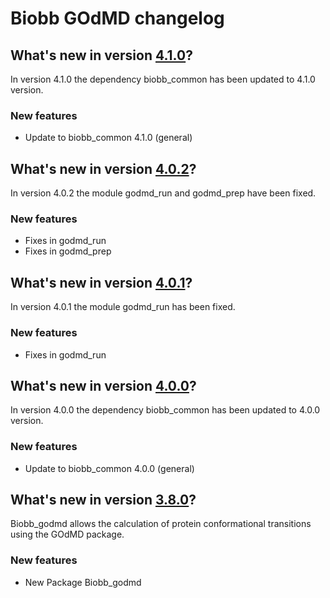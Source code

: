 # Biobb GOdMD changelog

## What's new in version [4.1.0](https://github.com/bioexcel/biobb_godmd/releases/tag/v4.1.0)?
In version 4.1.0 the dependency biobb_common has been updated to 4.1.0 version.

### New features

* Update to biobb_common 4.1.0 (general)

## What's new in version [4.0.2](https://github.com/bioexcel/biobb_godmd/releases/tag/v4.0.2)?
In version 4.0.2 the module godmd_run and godmd_prep have been fixed.

### New features

* Fixes in godmd_run
* Fixes in godmd_prep

## What's new in version [4.0.1](https://github.com/bioexcel/biobb_godmd/releases/tag/v4.0.1)?
In version 4.0.1 the module godmd_run has been fixed.

### New features

* Fixes in godmd_run

## What's new in version [4.0.0](https://github.com/bioexcel/biobb_godmd/releases/tag/v4.0.0)?
In version 4.0.0 the dependency biobb_common has been updated to 4.0.0 version.

### New features

* Update to biobb_common 4.0.0 (general)

## What's new in version [3.8.0](https://github.com/bioexcel/biobb_godmd/releases/tag/v3.8.0)?
Biobb_godmd allows the calculation of protein conformational transitions using the GOdMD package.

### New features

* New Package Biobb_godmd

